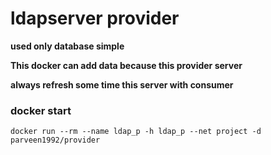 # ldapserver provider


**used only database simple**

**This docker can add data because this provider server**

**always refresh some time this server with consumer**

### docker start

```
docker run --rm --name ldap_p -h ldap_p --net project -d parveen1992/provider
```
